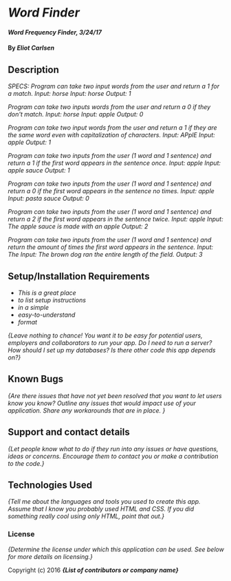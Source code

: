 # _Word Finder_

#### _Word Frequency Finder, 3/24/17_

#### By _**Eliot Carlsen**_

## Description

_SPECS:_
_Program can take two input words from the user and return a 1 for a match._
_Input: horse_
_Input: horse_
_Output: 1_

_Program can take two inputs words from the user and return a 0 if they don't match._
_Input: horse_
_Input: apple_
_Output: 0_

_Program can take two input words from the user and return a 1 if they are the same word even with capitalization of characters._
_Input: APplE_
_Input: apple_
_Output: 1_

_Program can take two inputs from the user (1 word and 1 sentence) and return a 1 if the first word appears in the sentence once._
_Input: apple_
_Input: apple sauce_
_Output: 1_

_Program can take two inputs from the user (1 word and 1 sentence) and return a 0 if the first word appears in the sentence no times._
_Input: apple_
_Input: pasta sauce_
_Output: 0_

_Program can take two inputs from the user (1 word and 1 sentence) and return a 2 if the first word appears in the sentence twice._
_Input: apple_
_Input: The apple sauce is made with an apple_
_Output: 2_

_Program can take two inputs from the user (1 word and 1 sentence) and return the amount of times the first word appears in the sentence._
_Input: The_
_Input: The brown dog ran the entire length of the field._
_Output: 3_



## Setup/Installation Requirements

* _This is a great place_
* _to list setup instructions_
* _in a simple_
* _easy-to-understand_
* _format_

_{Leave nothing to chance! You want it to be easy for potential users, employers and collaborators to run your app. Do I need to run a server? How should I set up my databases? Is there other code this app depends on?}_

## Known Bugs

_{Are there issues that have not yet been resolved that you want to let users know you know?  Outline any issues that would impact use of your application.  Share any workarounds that are in place. }_

## Support and contact details

_{Let people know what to do if they run into any issues or have questions, ideas or concerns.  Encourage them to contact you or make a contribution to the code.}_

## Technologies Used

_{Tell me about the languages and tools you used to create this app. Assume that I know you probably used HTML and CSS. If you did something really cool using only HTML, point that out.}_

### License

*{Determine the license under which this application can be used.  See below for more details on licensing.}*

Copyright (c) 2016 **_{List of contributors or company name}_**
